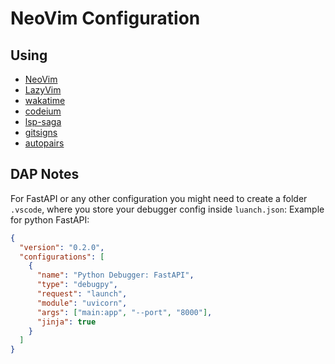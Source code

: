 # NeoVim Configuration

## Using

- [NeoVim](https://neovim.io/)
- [LazyVim](https://lazyvim.github.io/installation)
- [wakatime](https://wakatime.com/neovim)
- [codeium](https://codeium.com/vim_tutorial?extensionName=neovim)
- [lsp-saga](https://github.com/nvimdev/lspsaga.nvim)
- [gitsigns](https://github.com/lewis6991/gitsigns.nvim)
- [autopairs](https://github.com/windwp/nvim-autopairs)

## DAP Notes

For FastAPI or any other configuration you might need to create a folder `.vscode`, where you store your debugger config inside `luanch.json`:
Example for python FastAPI:

```json
{
  "version": "0.2.0",
  "configurations": [
    {
      "name": "Python Debugger: FastAPI",
      "type": "debugpy",
      "request": "launch",
      "module": "uvicorn",
      "args": ["main:app", "--port", "8000"],
      "jinja": true
    }
  ]
}
```
